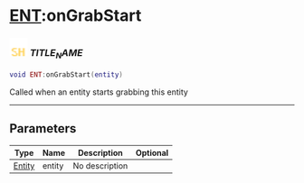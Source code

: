 # [ENT](../ent/README.md):onGrabStart

### <img src="../../.gitbook/assets/shared.png" width="32" height="32" /> $TITLE_NAME$

```lua
void ENT:onGrabStart(entity)
```

Called when an entity starts grabbing this entity<br>

-----------------
## Parameters

| Type   | Name | Description | Optional |
| ------ | ---- | ----------- | -------: |
| [Entity](../entity/README.md) | entity | No description |  |
